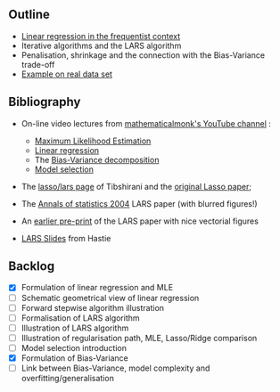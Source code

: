 ## Outline

 - [Linear regression in the frequentist context](http://nbviewer.ipython.org/urls/raw.github.com/pilipolio/20130624_RegressionAndBiasVarianceTalk/master/LinearRegression.ipynb)
 - Iterative algorithms and the LARS algorithm
 - Penalisation, shrinkage and the connection with the Bias-Variance trade-off
 - [Example on real data set](http://nbviewer.ipython.org/urls/raw.github.com/pilipolio/20130624_RegressionAndBiasVarianceTalk/master/LassoRegression.ipynb)
 
## Bibliography

 - On-line video lectures from [mathematicalmonk's YouTube channel](http://www.youtube.com/user/mathematicalmonk) :
    - [Maximum Likelihood Estimation](http://www.youtube.com/watch?v=aHwsEXCk4HA&list=PLD0F06AA0D2E8FFBA&index=22)
    - [Linear regression](http://www.youtube.com/watch?v=kdAGH6mtNAM&list=PLD0F06AA0D2E8FFBA&index=53)
    - The [Bias-Variance decomposition](http://www.youtube.com/watch?v=C3nIFH649wY&list=PLD0F06AA0D2E8FFBA&index=70)
    - [Model selection](http://www.youtube.com/watch?v=rW0B8o7JtFk&list=PLD0F06AA0D2E8FFBA&index=74)
    
 
 - The [lasso/lars page](http://www-stat.stanford.edu/~tibs/lasso.html) of Tibshirani and the [original Lasso paper](http://www-stat.stanford.edu/~tibs/lasso/lasso.pdf);
 - The [Annals of statistics 2004](http://projecteuclid.org/DPubS?service=UI&version=1.0&verb=Display&handle=euclid.aos/1083178935) LARS paper (with blurred figures!)
 - An [earlier pre-print](http://www.stanford.edu/~hastie/Papers/LARS/LeastAngle_2002.pdf) of the LARS paper with nice vectorial figures
 - [LARS Slides](http://www.stanford.edu/~hastie/TALKS/bradfest.pdf) from Hastie
 
## Backlog

 - [x] Formulation of linear regression and MLE
 - [ ] Schematic geometrical view of linear regression
 - [ ] Forward stepwise algorithm illustration
 - [ ] Formalisation of LARS algorithm
 - [ ] Illustration of LARS algorithm 
 - [ ] Illustration of regularisation path, MLE, Lasso/Ridge comparison
 - [ ] Model selection introduction
 - [x] Formulation of Bias-Variance 
 - [ ] Link between Bias-Variance, model complexity and overfitting/generalisation